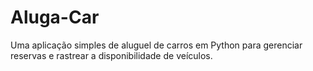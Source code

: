 # Aluga-Car
Uma aplicação simples de aluguel de carros em Python para gerenciar reservas e rastrear a disponibilidade de veículos.
